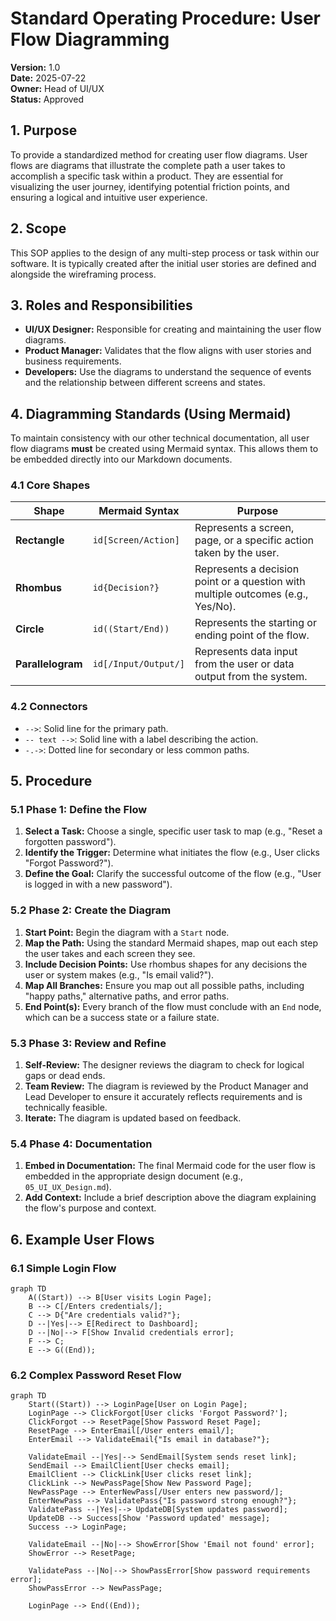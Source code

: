 # Standard Operating Procedure: User Flow Diagramming

**Version:** 1.0  
**Date:** 2025-07-22  
**Owner:** Head of UI/UX  
**Status:** Approved  

## 1. Purpose

To provide a standardized method for creating user flow diagrams. User flows are diagrams that illustrate the complete path a user takes to accomplish a specific task within a product. They are essential for visualizing the user journey, identifying potential friction points, and ensuring a logical and intuitive user experience.

## 2. Scope

This SOP applies to the design of any multi-step process or task within our software. It is typically created after the initial user stories are defined and alongside the wireframing process.

## 3. Roles and Responsibilities

- **UI/UX Designer:** Responsible for creating and maintaining the user flow diagrams.
- **Product Manager:** Validates that the flow aligns with user stories and business requirements.
- **Developers:** Use the diagrams to understand the sequence of events and the relationship between different screens and states.

## 4. Diagramming Standards (Using Mermaid)

To maintain consistency with our other technical documentation, all user flow diagrams **must** be created using Mermaid syntax. This allows them to be embedded directly into our Markdown documents.

### 4.1 Core Shapes

| Shape | Mermaid Syntax | Purpose |
|-------|----------------|---------|
| **Rectangle** | `id[Screen/Action]` | Represents a screen, page, or a specific action taken by the user. |
| **Rhombus** | `id{Decision?}` | Represents a decision point or a question with multiple outcomes (e.g., Yes/No). |
| **Circle** | `id((Start/End))` | Represents the starting or ending point of the flow. |
| **Parallelogram** | `id[/Input/Output/]` | Represents data input from the user or data output from the system. |

### 4.2 Connectors

-   `-->`: Solid line for the primary path.
-   `-- text -->`: Solid line with a label describing the action.
-   `-.->`: Dotted line for secondary or less common paths.

## 5. Procedure

### 5.1 Phase 1: Define the Flow

1.  **Select a Task:** Choose a single, specific user task to map (e.g., "Reset a forgotten password").
2.  **Identify the Trigger:** Determine what initiates the flow (e.g., User clicks "Forgot Password?").
3.  **Define the Goal:** Clarify the successful outcome of the flow (e.g., "User is logged in with a new password").

### 5.2 Phase 2: Create the Diagram

1.  **Start Point:** Begin the diagram with a `Start` node.
2.  **Map the Path:** Using the standard Mermaid shapes, map out each step the user takes and each screen they see.
3.  **Include Decision Points:** Use rhombus shapes for any decisions the user or system makes (e.g., "Is email valid?").
4.  **Map All Branches:** Ensure you map out all possible paths, including "happy paths," alternative paths, and error paths.
5.  **End Point(s):** Every branch of the flow must conclude with an `End` node, which can be a success state or a failure state.

### 5.3 Phase 3: Review and Refine

1.  **Self-Review:** The designer reviews the diagram to check for logical gaps or dead ends.
2.  **Team Review:** The diagram is reviewed by the Product Manager and Lead Developer to ensure it accurately reflects requirements and is technically feasible.
3.  **Iterate:** The diagram is updated based on feedback.

### 5.4 Phase 4: Documentation

1.  **Embed in Documentation:** The final Mermaid code for the user flow is embedded in the appropriate design document (e.g., `05_UI_UX_Design.md`).
2.  **Add Context:** Include a brief description above the diagram explaining the flow's purpose and context.

## 6. Example User Flows

### 6.1 Simple Login Flow

```mermaid
graph TD
    A((Start)) --> B[User visits Login Page];
    B --> C[/Enters credentials/];
    C --> D{"Are credentials valid?"};
    D --|Yes|--> E[Redirect to Dashboard];
    D --|No|--> F[Show Invalid credentials error];
    F --> C;
    E --> G((End));
```

### 6.2 Complex Password Reset Flow

```mermaid
graph TD
    Start((Start)) --> LoginPage[User on Login Page];
    LoginPage --> ClickForgot[User clicks 'Forgot Password?'];
    ClickForgot --> ResetPage[Show Password Reset Page];
    ResetPage --> EnterEmail[/User enters email/];
    EnterEmail --> ValidateEmail{"Is email in database?"};
    
    ValidateEmail --|Yes|--> SendEmail[System sends reset link];
    SendEmail --> EmailClient[User checks email];
    EmailClient --> ClickLink[User clicks reset link];
    ClickLink --> NewPassPage[Show New Password Page];
    NewPassPage --> EnterNewPass[/User enters new password/];
    EnterNewPass --> ValidatePass{"Is password strong enough?"};
    ValidatePass --|Yes|--> UpdateDB[System updates password];
    UpdateDB --> Success[Show 'Password updated' message];
    Success --> LoginPage;
    
    ValidateEmail --|No|--> ShowError[Show 'Email not found' error];
    ShowError --> ResetPage;
    
    ValidatePass --|No|--> ShowPassError[Show password requirements error];
    ShowPassError --> NewPassPage;
    
    LoginPage --> End((End));
```
